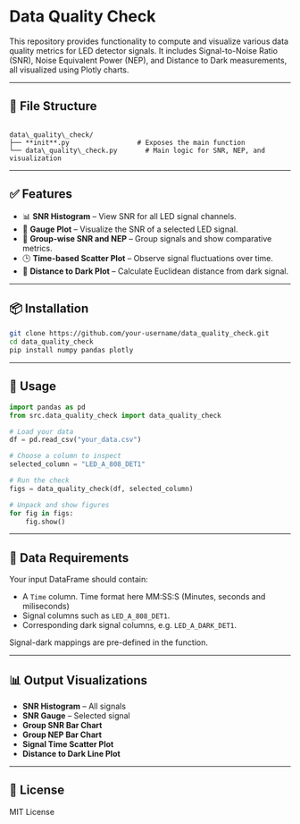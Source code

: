 # Data Quality Check

This repository provides functionality to compute and visualize various data quality metrics for LED detector signals. It includes Signal-to-Noise Ratio (SNR), Noise Equivalent Power (NEP), and Distance to Dark measurements, all visualized using Plotly charts.

---

## 📂 File Structure

```

data\_quality\_check/
├── **init**.py                 # Exposes the main function
└── data\_quality\_check.py       # Main logic for SNR, NEP, and visualization

````

---

## ✅ Features

- 📊 **SNR Histogram** – View SNR for all LED signal channels.
- 🎯 **Gauge Plot** – Visualize the SNR of a selected LED signal.
- 🧩 **Group-wise SNR and NEP** – Group signals and show comparative metrics.
- 🕒 **Time-based Scatter Plot** – Observe signal fluctuations over time.
- 🧮 **Distance to Dark Plot** – Calculate Euclidean distance from dark signal.

---

## 📦 Installation

```bash
git clone https://github.com/your-username/data_quality_check.git
cd data_quality_check
pip install numpy pandas plotly
````

---

## 🚀 Usage

```python
import pandas as pd
from src.data_quality_check import data_quality_check

# Load your data
df = pd.read_csv("your_data.csv")

# Choose a column to inspect
selected_column = "LED_A_808_DET1"

# Run the check
figs = data_quality_check(df, selected_column)

# Unpack and show figures
for fig in figs:
    fig.show()
```

---

## 📝 Data Requirements

Your input DataFrame should contain:

* A `Time` column. Time format here MM:SS:S  (Minutes, seconds and miliseconds)
* Signal columns such as `LED_A_808_DET1`.
* Corresponding dark signal columns, e.g. `LED_A_DARK_DET1`.

Signal-dark mappings are pre-defined in the function.

---

## 📊 Output Visualizations

* **SNR Histogram** – All signals
* **SNR Gauge** – Selected signal
* **Group SNR Bar Chart**
* **Group NEP Bar Chart**
* **Signal Time Scatter Plot**
* **Distance to Dark Line Plot**

---

## 📄 License

MIT License
